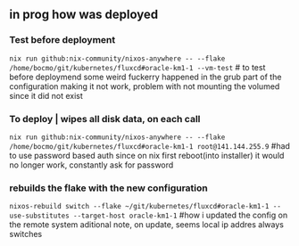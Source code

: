 ## in prog how was deployed

### Test before deployment
`nix run github:nix-community/nixos-anywhere -- --flake /home/bocmo/git/kubernetes/fluxcd#oracle-km1-1 --vm-test` # to test before deploymend
some weird fuckerry happened in the grub part of the configuration making it not work, problem with not mounting the volumed since it did not exist

### To deploy | wipes all disk data, on each call
`nix run github:nix-community/nixos-anywhere -- --flake /home/bocmo/git/kubernetes/fluxcd#oracle-km1-1 root@141.144.255.9` #had to use password based auth since on nix first reboot(into installer) it would no longer work, constantly ask for password


### rebuilds the flake with the new configuration
`nixos-rebuild switch --flake ~/git/kubernetes/fluxcd#oracle-km1-1 --use-substitutes --target-host oracle-km1-1` #how i updated the config on the remote system
aditional note, on update, seems local ip addres always switches
